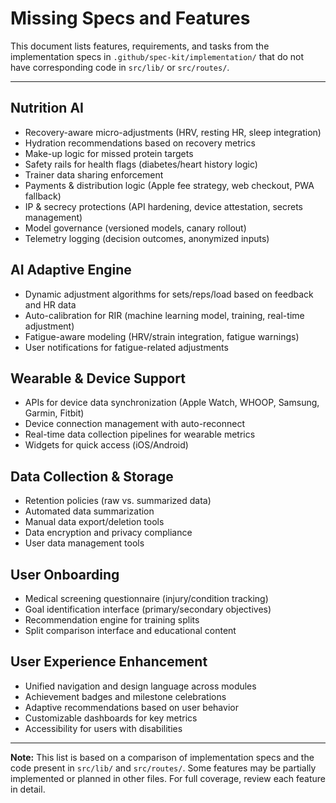# Missing Specs and Features

This document lists features, requirements, and tasks from the implementation specs in `.github/spec-kit/implementation/` that do not have corresponding code in `src/lib/` or `src/routes/`.

---

## Nutrition AI

- Recovery-aware micro-adjustments (HRV, resting HR, sleep integration)
- Hydration recommendations based on recovery metrics
- Make-up logic for missed protein targets
- Safety rails for health flags (diabetes/heart history logic)
- Trainer data sharing enforcement
- Payments & distribution logic (Apple fee strategy, web checkout, PWA fallback)
- IP & secrecy protections (API hardening, device attestation, secrets management)
- Model governance (versioned models, canary rollout)
- Telemetry logging (decision outcomes, anonymized inputs)

## AI Adaptive Engine

- Dynamic adjustment algorithms for sets/reps/load based on feedback and HR data
- Auto-calibration for RIR (machine learning model, training, real-time adjustment)
- Fatigue-aware modeling (HRV/strain integration, fatigue warnings)
- User notifications for fatigue-related adjustments

## Wearable & Device Support

- APIs for device data synchronization (Apple Watch, WHOOP, Samsung, Garmin, Fitbit)
- Device connection management with auto-reconnect
- Real-time data collection pipelines for wearable metrics
- Widgets for quick access (iOS/Android)

## Data Collection & Storage

- Retention policies (raw vs. summarized data)
- Automated data summarization
- Manual data export/deletion tools
- Data encryption and privacy compliance
- User data management tools

## User Onboarding

- Medical screening questionnaire (injury/condition tracking)
- Goal identification interface (primary/secondary objectives)
- Recommendation engine for training splits
- Split comparison interface and educational content

## User Experience Enhancement

- Unified navigation and design language across modules
- Achievement badges and milestone celebrations
- Adaptive recommendations based on user behavior
- Customizable dashboards for key metrics
- Accessibility for users with disabilities

---

**Note:** This list is based on a comparison of implementation specs and the code present in `src/lib/` and `src/routes/`. Some features may be partially implemented or planned in other files. For full coverage, review each feature in detail.
